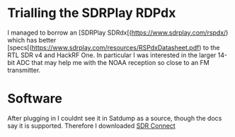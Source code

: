 # Trialling the SDRPlay RDPdx
I managed to borrow an [SDRPlay SDRdx[(https://www.sdrplay.com/rspdx/) which  has better [specs[(https://www.sdrplay.com/resources/RSPdxDatasheet.pdf) to the RTL SDR v4 and HackRF One. In particular I was interested in the larger 14-bit ADC that may help me with the NOAA reception so close to an FM transmitter.

# Software
After plugging in I couldnt see it in Satdump as a source, though the docs say it is supported. Therefore I downloaded [SDR Connect](https://www.sdrplay.com/sdrconnect/) 
